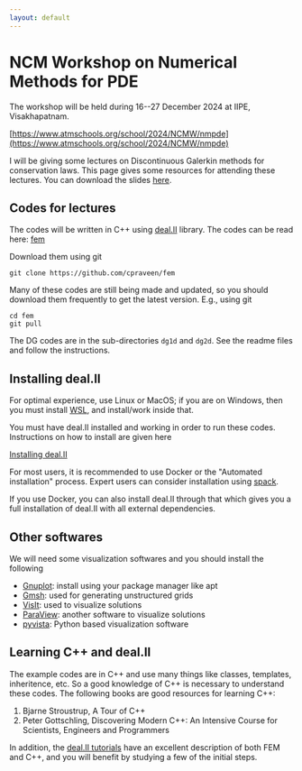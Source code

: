 ```yaml
---
layout: default
---
```


# NCM Workshop on Numerical Methods for PDE

The workshop will be held during 16--27 December 2024 at IIPE, Visakhapatnam.

[https://www.atmschools.org/school/2024/NCMW/nmpde](https://www.atmschools.org/school/2024/NCMW/nmpde)

I will be giving some lectures on Discontinuous Galerkin methods for conservation laws. This page gives some resources for attending these lectures. You can download the slides [here](https://bitbucket.org/cpraveen/www/downloads/iipe_dec_2024.pdf).

## Codes for lectures

The codes will be written in C++ using [deal.II](https://www.dealii.org) library.  The codes can be read here: [fem](https://github.com/cpraveen/fem)

Download them using git

```shell
git clone https://github.com/cpraveen/fem
```

Many of these codes are still being made and updated, so you should download them frequently to get the latest version. E.g., using git

```shell
cd fem
git pull
```

The DG codes are in the sub-directories `dg1d` and `dg2d`. See the readme files and follow the instructions.

## Installing deal.II

For optimal experience, use Linux or MacOS; if you are on Windows, then you must install [WSL](https://learn.microsoft.com/en-us/windows/wsl/install), and install/work inside that.

You must have deal.II installed and working in order to run these codes. Instructions on how to install are given here

[Installing deal.II](https://github.com/cpraveen/fem/blob/master/deal.II/README.md#installing-dealii)

For most users, it is recommended to use Docker or the "Automated installation" process. Expert users can consider installation using [spack](https://cpraveen.github.io/comp/spack.html).

If you use Docker, you can also install deal.II through that which gives you a full installation of deal.II with all external dependencies.

## Other softwares

We will need some visualization softwares and you should install the following

* [Gnuplot](https://www.gnuplot.info): install using your package manager like apt
* [Gmsh](http://gmsh.info): used for generating unstructured grids
* [VisIt](https://visit-dav.github.io/visit-website/releases-as-tables/): used to visualize solutions
* [ParaView](https://www.paraview.org): another software to visualize solutions
* [pyvista](https://pyvista.org): Python based visualization software

## Learning C++ and deal.II

The example codes are in C++ and use many things like classes, templates, inheritence, etc. So a good knowledge of C++ is necessary to understand these codes. The following books are good resources for learning C++:

1. Bjarne Stroustrup, A Tour of C++
1. Peter Gottschling, Discovering Modern C++: An Intensive Course for Scientists,  Engineers and Programmers

In addition, the [deal.II tutorials](https://dealii.org/current/doxygen/deal.II/Tutorial.html) have an excellent description of both FEM and C++, and you will benefit by studying a few of the initial steps.
